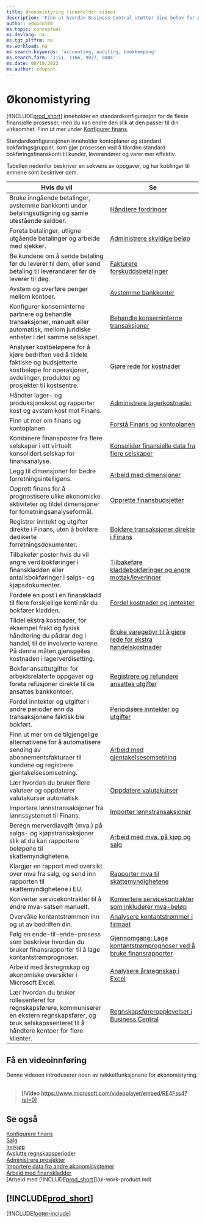 ```yaml
---
title: Økonomistyring (inneholder video)
description: 'Finn ut hvordan Business Central støtter dine behov for økonomistyring, regnskap, revisjon og bokføring.'
author: edupont04
ms.topic: conceptual
ms.devlang: na
ms.tgt_pltfrm: na
ms.workload: na
ms.search.keywords: 'accounting, auditing, bookkeeping'
ms.search.form: '1151, 1166, 9027, 9004'
ms.date: 08/19/2022
ms.author: edupont
---
```

# <a name="financial-management" />Økonomistyring

[!INCLUDE[prod_short](includes/prod_short.md)] inneholder en standardkonfigurasjon for de fleste finansielle prosesser, men du kan endre den slik at den passer til din virksomhet. Finn ut mer under [Konfigurer finans](finance-setup-finance.md).

Standardkonfigurasjonen inneholder kontoplaner og standard bokføringsgrupper, som gjør prosessen ved å tilordne standard bokføringsfinanskonti til kunder, leverandører og varer mer effektiv.  

Tabellen nedenfor beskriver en sekvens av oppgaver, og har koblinger til emnene som beskriver dem.  

| Hvis du vil | Se |
| --- | --- |
| Bruke inngående betalinger, avstemme bankkonti under betalingsutligning og samle utestående saldoer. |[Håndtere fordringer](receivables-manage-receivables.md) |
| Foreta betalinger, utligne utgående betalinger og arbeide med sjekker. |[Administrere skyldige beløp](payables-manage-payables.md) |
|Be kundene om å sende betaling før du leverer til dem, eller send betaling til leverandører før de leverer til deg.|[Fakturere forskuddsbetalinger](finance-invoice-prepayments.md)|
| Avstem og overføre penger mellom kontoer. |[Avstemme bankkonter](bank-manage-bank-accounts.md) |
|Konfigurer konserninterne partnere og behandle transaksjoner, manuelt eller automatisk, mellom juridiske enheter i det samme selskapet.|[Behandle konserninterne transaksjoner](intercompany-manage.md)|
|Analyser kostbeløpene for å kjøre bedriften ved å tildele faktiske og budsjetterte kostbeløpe for operasjoner, avdelinger, produkter og prosjekter til kostsentre.|[Gjøre rede for kostnader](finance-manage-cost-accounting.md)|
|Håndter lager- og produksjonskost og rapporter kost og avstem kost mot Finans.|[Administrere lagerkostnader](finance-manage-inventory-costs.md)|
| Finn ut mer om finans og kontoplanen |[Forstå Finans og kontoplanen](finance-general-ledger.md) |
|Kombinere finansposter fra flere selskaper i ett virtuelt konsolidert selskap for finansanalyse.|[Konsolider finansielle data fra flere selskaper](finance-consolidated-company-reporting.md)|
| Legg til dimensjoner for bedre forretningsintelligens. |[Arbeid med dimensjoner](finance-dimensions.md) |
| Opprett finans for å prognostisere ulike økonomiske aktiviteter og tildel dimensjoner for forretningsanalyseformål. |[Opprette finansbudsjetter](finance-how-create-budgets.md) |
|Registrer inntekt og utgifter direkte i Finans, uten å bokføre dedikerte forretningsdokumenter.|[Bokføre transaksjoner direkte i Finans](finance-how-post-transactions-directly.md)|
|Tilbakefør poster hvis du vil angre verdibokføringer i finanskladden eller antallsbokføringer i salgs- og kjøpsdokumenter. |[Tilbakeføre kladdebokføringer og angre mottak/leveringer](finance-how-reverse-journal-posting.md)|
|Fordele en post i en finanskladd til flere forskjellige konti når du bokfører kladden. |[Fordel kostnader og inntekter](year-allocate-costs-income.md) |
| Tildel ekstra kostnader, for eksempel frakt og fysisk håndtering du pådrar deg i handel, til de involverte varene. På denne måten gjenspeiles kostnaden i lagerverdisetting. |[Bruke varegebyr til å gjøre rede for ekstra handelskostnader](payables-how-assign-item-charges.md) |
|Bokfør ansattutgifter for arbeidsrelaterte oppgaver og foreta refusjoner direkte til de ansattes bankkontoer.|[Registrere og refundere ansattes utgifter](finance-how-record-reimburse-employee-expenses.md)|
| Fordel inntekter og utgifter i andre perioder enn da transaksjonene faktisk ble bokført. |[Periodisere inntekter og utgifter](finance-how-defer-revenue-expenses.md)|
| Finn ut mer om de tilgjengelige alternativene for å automatisere sending av abonnementsfakturaer til kundene og registrere gjentakelsesomsetning. |[Arbeid med gjentakelsesomsetning](finance-recurring-invoicing.md)|
|Lær hvordan du bruker flere valutaer og oppdaterer valutakurser automatisk. |[Oppdatere valutakurser](finance-how-update-currencies.md)|
| Importere lønnstransaksjoner fra lønnssystemet til Finans. |[Importer lønnstransaksjoner](finance-how-import-payroll-transactions.md)|
|Beregn merverdiavgift (mva.) på salgs- og kjøpstransaksjoner slik at du kan rapportere beløpene til skattemyndighetene.|[Arbeid med mva. på kjøp og salg](finance-work-with-vat.md)|
|Klargjør en rapport med oversikt over mva fra salg, og send inn rapporten til skattemyndighetene i EU. | [Rapporter mva til skattemyndighetene](finance-how-report-vat.md)|
|Konverter servicekontrakter til å endre mva-satsen manuelt.|[Konvertere servicekontrakter som inkluderer mva-beløp](service-how-to-convert-service-contracts.md)|
| Overvåke kontantstrømmen inn og ut av bedriften din. |[Analysere kontantstrømmer i firmaet](finance-analyze-cash-flow.md) |
|Følg en ende-til-ende-prosess som beskriver hvordan du bruker finansrapporter til å lage kontantstrømprognoser.|[Gjennomgang: Lage kontantstrømprognoser ved å bruke finansrapporter](walkthrough-making-cash-flow-forecasts-by-using-account-schedules.md)|
| Arbeid med årsregnskap og økonomiske oversikter i Microsoft Excel. |[Analysere årsregnskap i Excel](finance-analyze-excel.md) |
|Lær hvordan du bruker rollesenteret for regnskapsførere, kommuniserer en ekstern regnskapsfører, og bruk selskapssenteret til å håndtere kontoer for flere klienter.|[Regnskapsføreropplevelser i Business Central](finance-accounting.md)|  

## <a name="take-a-video-tour" />Få en videoinnføring

Denne videoen introduserer noen av nøkkelfunksjonene for økonomistyring. <br><br>  

> [!Video https://www.microsoft.com/videoplayer/embed/RE4Fss4?rel=0]

## <a name="see-also" />Se også

[Konfigurere finans](finance-setup-finance.md)  
[Salg](sales-manage-sales.md)  
[Innkjøp](purchasing-manage-purchasing.md)  
[Avslutte regnskapsperioder](year-close-years-periods.md)  
[Administrere prosjekter](projects-manage-projects.md)  
[Importere data fra andre økonomisystemer](across-import-data-configuration-packages.md)  
[Arbeid med finanskladder](ui-work-general-journals.md)  
[Arbeid med [!INCLUDE[prod_short](includes/prod_short.md)]](ui-work-product.md)  

## [!INCLUDE[prod_short](includes/free_trial_md.md)]

[!INCLUDE[footer-include](includes/footer-banner.md)]
